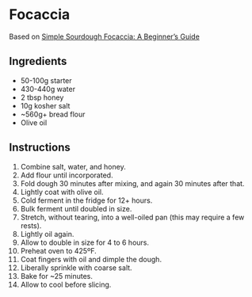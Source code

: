 # Focaccia

Based on [Simple Sourdough Focaccia: A Beginner’s Guide](https://alexandracooks.com/2019/03/22/simple-sourdough-focaccia-a-beginners-guide/print/59147/)

## Ingredients

- 50-100g starter
- 430-440g water
- 2 tbsp honey
- 10g kosher salt
- ~560g+ bread flour
- Olive oil

## Instructions

1. Combine salt, water, and honey.
2. Add flour until incorporated.
3. Fold dough 30 minutes after mixing, and again 30 minutes after that.
4. Lightly coat with olive oil.
5. Cold ferment in the fridge for 12+ hours.
6. Bulk ferment until doubled in size.
7. Stretch, without tearing, into a well-oiled pan (this may require a few rests).
8. Lightly oil again.
9. Allow to double in size for 4 to 6 hours.
10. Preheat oven to 425ºF.
11. Coat fingers with oil and dimple the dough.
12. Liberally sprinkle with coarse salt.
13. Bake for ~25 minutes.
14. Allow to cool before slicing.